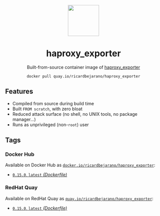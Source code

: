 <div align="center">
	<p><img src="https://emojipedia-us.s3.dualstack.us-west-1.amazonaws.com/thumbs/160/apple/325/fire_1f525.png" width="100px"></p>
	<h1>haproxy_exporter</h1>
	<p>Built-from-source container image of <a href="https://github.com/prometheus/haproxy_exporter">haproxy_exporter</a></p>
	<code>docker pull quay.io/ricardbejarano/haproxy_exporter</code>
</div>


## Features

* Compiled from source during build time
* Built `FROM scratch`, with zero bloat
* Reduced attack surface (no shell, no UNIX tools, no package manager...)
* Runs as unprivileged (non-`root`) user


## Tags

### Docker Hub

Available on Docker Hub as [`docker.io/ricardbejarano/haproxy_exporter`](https://hub.docker.com/r/ricardbejarano/haproxy_exporter):

- [`0.15.0`, `latest` *(Dockerfile)*](Dockerfile)

### RedHat Quay

Available on RedHat Quay as [`quay.io/ricardbejarano/haproxy_exporter`](https://quay.io/repository/ricardbejarano/haproxy_exporter):

- [`0.15.0`, `latest` *(Dockerfile)*](Dockerfile)

